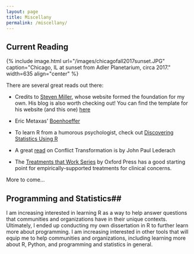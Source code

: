 ```yaml
---
layout: page
title: Miscellany
permalink: /miscellany/
---
```


##  Current Reading ##

{% include image.html url="/images/chicagofall2017sunset.JPG" caption="Chicago, IL at sunset from Adler Planetarium, circa 2017." width=635 align="center" %}

There are several great reads out there:  
  * Credits to [Steven Miller](http://svmiller.com/), whose website formed the foundation for my own.  His blog is also worth checking out! You can find the template for his website (and this one) [here](https://github.com/svmiller/steve-ngvb-jekyll-template)
  
  * Eric Metaxas' [Boenhoeffer](https://www.amazon.com/dp/B003GY0K48/ref=dp-kindle-redirect?_encoding=UTF8&btkr=1)
  
  * To learn R from a humorous psychologist, check out [Discovering Statistics Using R](https://uk.sagepub.com/en-gb/eur/discovering-statistics-using-r/book236067)
  
  * A great [read](https://www.amazon.com/Building-Peace-Sustainable-Reconciliation-Societies/dp/1878379739/ref=sr_1_3?s=books&ie=UTF8&qid=1532570588&sr=1-3&keywords=lederach) on Conflict Transformation is by John Paul Lederach
  
  * The [Treatments that Work Series](http://www.oxfordclinicalpsych.com/page/ttwseries/ttwseries) by Oxford Press has a good starting point for empirically-supported treatments for clinical concerns. 
  
  More to come...
  
  ##  Programming and Statistics##

I am increasing interested in learning R as a way to help answer questions that communities and organizations have in their unique contexts. Ultimately, I ended up conducting my own dissertation in R to further learn more about programming. I am increasing interested in other tools that will equip me to help communities and organizations, including learning more about R, Python, and programming and statistics in general.

